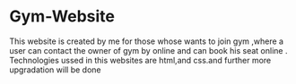 # Gym-Website
This website is created by me for those whose wants to join gym ,where a user can contact the owner of gym by online and can book his seat online .
Technologies ussed in this websites are html,and css.and further more upgradation will be done

